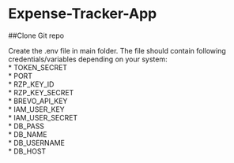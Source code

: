 # Expense-Tracker-App

##Clone Git repo

Create the .env file in main folder.
The file should contain following credentials/variables depending on your system:
<br>* TOKEN_SECRET
<br>* PORT
<br>* RZP_KEY_ID
<br>* RZP_KEY_SECRET
<br>* BREVO_API_KEY
<br>* IAM_USER_KEY
<br>* IAM_USER_SECRET
<br>* DB_PASS
<br>* DB_NAME
<br>* DB_USERNAME
<br>* DB_HOST
